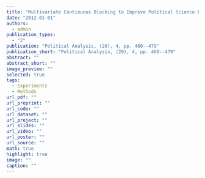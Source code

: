 ```yaml
---
title: "Multivariate Continuous Blocking to Improve Political Science Experiments"
date: "2012-01-01"
authors:
  - admin
publication_types:
  - "2"
publication: "Political Analysis, (20), 4, pp. 460--479"
publication_short: "Political Analysis, (20), 4, pp. 460--479"
abstract: ""
abstract_short: ""
image_preview: ""
selected: true
tags:
  - Experiments
  - Methods
url_pdf: ""
url_preprint: ""
url_code: ""
url_dataset: ""
url_project: ""
url_slides: ""
url_video: ""
url_poster: ""
url_source: ""
math: true
highlight: true
image: ""
caption: ""
---
```

